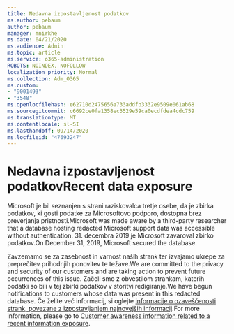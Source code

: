 ```yaml
---
title: Nedavna izpostavljenost podatkov
ms.author: pebaum
author: pebaum
manager: mnirkhe
ms.date: 04/21/2020
ms.audience: Admin
ms.topic: article
ms.service: o365-administration
ROBOTS: NOINDEX, NOFOLLOW
localization_priority: Normal
ms.collection: Adm_O365
ms.custom:
- "9001493"
- "3548"
ms.openlocfilehash: e62710d2475656a733addfb3332e9509e061ab68
ms.sourcegitcommit: c6692ce0fa1358ec3529e59ca0ecdfdea4cdc759
ms.translationtype: MT
ms.contentlocale: sl-SI
ms.lasthandoff: 09/14/2020
ms.locfileid: "47693247"
---
```

# <a name="recent-data-exposure"></a><span data-ttu-id="431ea-102">Nedavna izpostavljenost podatkov</span><span class="sxs-lookup"><span data-stu-id="431ea-102">Recent data exposure</span></span>

<span data-ttu-id="431ea-103">Microsoft je bil seznanjen s strani raziskovalca tretje osebe, da je zbirka podatkov, ki gosti podatke za Microsoftovo podporo, dostopna brez preverjanja pristnosti.</span><span class="sxs-lookup"><span data-stu-id="431ea-103">Microsoft was made aware by a third-party researcher that a database hosting redacted Microsoft support data was accessible without authentication.</span></span> <span data-ttu-id="431ea-104">31. decembra 2019 je Microsoft zavaroval zbirko podatkov.</span><span class="sxs-lookup"><span data-stu-id="431ea-104">On December 31, 2019, Microsoft secured the database.</span></span>

<span data-ttu-id="431ea-105">Zavzemamo se za zasebnost in varnost naših strank ter izvajamo ukrepe za preprečitev prihodnjih ponovitev te težave.</span><span class="sxs-lookup"><span data-stu-id="431ea-105">We are committed to the privacy and security of our customers and are taking action to prevent future occurrences of this issue.</span></span> <span data-ttu-id="431ea-106">Začeli smo z obvestilom strankam, katerih podatki so bili v tej zbirki podatkov v storitvi redigiranje.</span><span class="sxs-lookup"><span data-stu-id="431ea-106">We have begun notifications to customers whose data was present in this redacted database.</span></span> <span data-ttu-id="431ea-107">Če želite več informacij, si oglejte [informacije o ozaveščenosti strank, povezane z izpostavljanjem najnovejših informacij](https://aka.ms/privacyinfo).</span><span class="sxs-lookup"><span data-stu-id="431ea-107">For more information, please go to [Customer awareness information related to a recent information exposure](https://aka.ms/privacyinfo).</span></span>
